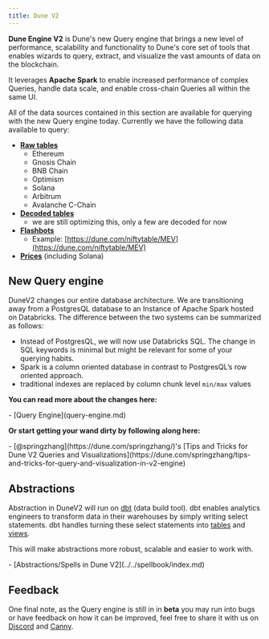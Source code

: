 ```yaml
---
title: Dune V2
---
```


**Dune Engine V2** is Dune's new Query engine that brings a new level of performance, scalability and functionality to Dune's core set of tools that enables wizards to query, extract, and visualize the vast amounts of data on the blockchain.

It leverages **Apache Spark** to enable increased performance of complex Queries, handle data scale, and enable cross-chain Queries all within the same UI.

All of the data sources contained in this section are available for querying with the new Query engine today. Currently we have the following data available to query:

- [**Raw tables**](../../tables/v2/raw/index.md)
    * Ethereum
    * Gnosis Chain
    * BNB Chain
    * Optimism
    * Solana
    * Arbitrum
    * Avalanche C-Chain
- [**Decoded tables**](../../tables/decoded.md)
    * we are still optimizing this, only a few are decoded for now
- [**Flashbots**](../../tables/v2/community/flashbots/index.md)
    * Example: [https://dune.com/niftytable/MEV](https://dune.com/niftytable/MEV)
- [**Prices**](../../tables/prices.md) (including Solana)

## New Query engine

DuneV2 changes our entire database architecture. We are transitioning away from a PostgresQL database to an Instance of Apache Spark hosted on Databricks. The difference between the two systems can be summarized as follows:

* Instead of PostgresQL, we will now use Databricks SQL. The change in SQL keywords is minimal but might be relevant for some of your querying habits.
* Spark is a column oriented database in contrast to PostgresQL’s row oriented approach.
* traditional indexes are replaced by column chunk level `min/max` values

**You can read more about the changes here:**

<div class="cards grid" markdown>
- [Query Engine](query-engine.md)
</div>

**Or start getting your wand dirty by following along here:**

<div class="cards grid" markdown>
- [@springzhang](https://dune.com/springzhang/)'s [Tips and Tricks for Dune V2 Queries and Visualizations](https://dune.com/springzhang/tips-and-tricks-for-query-and-visualization-in-v2-engine)
</div>
 

## Abstractions

Abstraction in DuneV2 will run on [dbt](https://docs.getdbt.com/docs/introduction) (data build tool). dbt enables analytics engineers to transform data in their warehouses by simply writing select statements. dbt handles turning these select statements into [tables](https://docs.getdbt.com/terms/table) and [views](https://docs.getdbt.com/terms/view).

This will make abstractions more robust, scalable and easier to work with.

<div class="cards grid" markdown>
- [Abstractions/Spells in Dune V2](../../spellbook/index.md)
</div>

## Feedback

One final note, as the Query engine is still in in **beta** you may run into bugs or have feedback on how it can be improved, feel free to share it with us on [Discord](https://discord.com/invite/ErrzwBz) and [Canny](https://dune.canny.io).
